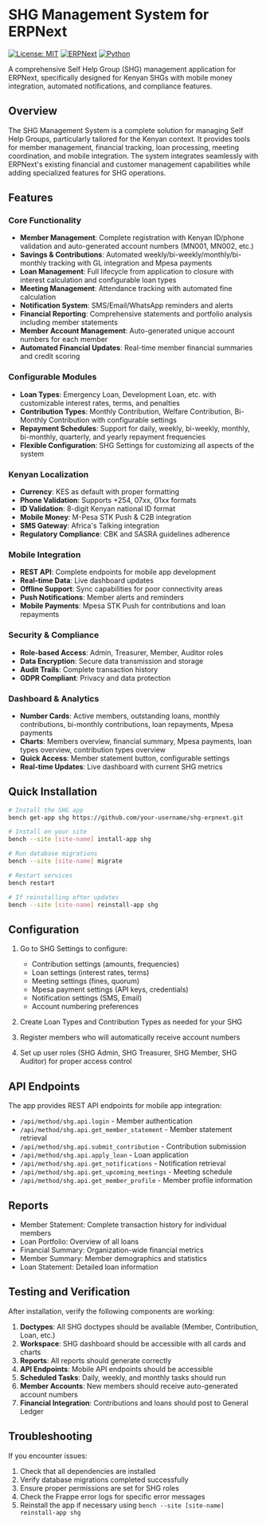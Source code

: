 # SHG Management System for ERPNext

[![License: MIT](https://img.shields.io/badge/License-MIT-yellow.svg)](https://opensource.org/licenses/MIT)
[![ERPNext](https://img.shields.io/badge/ERPNext-v14+-blue.svg)](https://github.com/frappe/erpnext)
[![Python](https://img.shields.io/badge/Python-3.8+-green.svg)](https://python.org)

A comprehensive Self Help Group (SHG) management application for ERPNext, specifically designed for Kenyan SHGs with mobile money integration, automated notifications, and compliance features.

## Overview

The SHG Management System is a complete solution for managing Self Help Groups, particularly tailored for the Kenyan context. It provides tools for member management, financial tracking, loan processing, meeting coordination, and mobile integration. The system integrates seamlessly with ERPNext's existing financial and customer management capabilities while adding specialized features for SHG operations.

## Features

### Core Functionality
- **Member Management**: Complete registration with Kenyan ID/phone validation and auto-generated account numbers (MN001, MN002, etc.)
- **Savings & Contributions**: Automated weekly/bi-weekly/monthly/bi-monthly tracking with GL integration and Mpesa payments
- **Loan Management**: Full lifecycle from application to closure with interest calculation and configurable loan types
- **Meeting Management**: Attendance tracking with automated fine calculation
- **Notification System**: SMS/Email/WhatsApp reminders and alerts
- **Financial Reporting**: Comprehensive statements and portfolio analysis including member statements
- **Member Account Management**: Auto-generated unique account numbers for each member
- **Automated Financial Updates**: Real-time member financial summaries and credit scoring

### Configurable Modules
- **Loan Types**: Emergency Loan, Development Loan, etc. with customizable interest rates, terms, and penalties
- **Contribution Types**: Monthly Contribution, Welfare Contribution, Bi-Monthly Contribution with configurable settings
- **Repayment Schedules**: Support for daily, weekly, bi-weekly, monthly, bi-monthly, quarterly, and yearly repayment frequencies
- **Flexible Configuration**: SHG Settings for customizing all aspects of the system

### Kenyan Localization
- **Currency**: KES as default with proper formatting
- **Phone Validation**: Supports +254, 07xx, 01xx formats
- **ID Validation**: 8-digit Kenyan national ID format
- **Mobile Money**: M-Pesa STK Push & C2B integration
- **SMS Gateway**: Africa's Talking integration
- **Regulatory Compliance**: CBK and SASRA guidelines adherence

### Mobile Integration
- **REST API**: Complete endpoints for mobile app development
- **Real-time Data**: Live dashboard updates
- **Offline Support**: Sync capabilities for poor connectivity areas
- **Push Notifications**: Member alerts and reminders
- **Mobile Payments**: Mpesa STK Push for contributions and loan repayments

### Security & Compliance
- **Role-based Access**: Admin, Treasurer, Member, Auditor roles
- **Data Encryption**: Secure data transmission and storage
- **Audit Trails**: Complete transaction history
- **GDPR Compliant**: Privacy and data protection

### Dashboard & Analytics
- **Number Cards**: Active members, outstanding loans, monthly contributions, bi-monthly contributions, loan repayments, Mpesa payments
- **Charts**: Members overview, financial summary, Mpesa payments, loan types overview, contribution types overview
- **Quick Access**: Member statement button, configurable settings
- **Real-time Updates**: Live dashboard with current SHG metrics

## Quick Installation
```bash
# Install the SHG app
bench get-app shg https://github.com/your-username/shg-erpnext.git

# Install on your site
bench --site [site-name] install-app shg

# Run database migrations
bench --site [site-name] migrate

# Restart services
bench restart

# If reinstalling after updates
bench --site [site-name] reinstall-app shg
```

## Configuration
1. Go to SHG Settings to configure:
   - Contribution settings (amounts, frequencies)
   - Loan settings (interest rates, terms)
   - Meeting settings (fines, quorum)
   - Mpesa payment settings (API keys, credentials)
   - Notification settings (SMS, Email)
   - Account numbering preferences

2. Create Loan Types and Contribution Types as needed for your SHG

3. Register members who will automatically receive account numbers

4. Set up user roles (SHG Admin, SHG Treasurer, SHG Member, SHG Auditor) for proper access control

## API Endpoints
The app provides REST API endpoints for mobile app integration:
- `/api/method/shg.api.login` - Member authentication
- `/api/method/shg.api.get_member_statement` - Member statement retrieval
- `/api/method/shg.api.submit_contribution` - Contribution submission
- `/api/method/shg.api.apply_loan` - Loan application
- `/api/method/shg.api.get_notifications` - Notification retrieval
- `/api/method/shg.api.get_upcoming_meetings` - Meeting schedule
- `/api/method/shg.api.get_member_profile` - Member profile information

## Reports
- Member Statement: Complete transaction history for individual members
- Loan Portfolio: Overview of all loans
- Financial Summary: Organization-wide financial metrics
- Member Summary: Member demographics and statistics
- Loan Statement: Detailed loan information

## Testing and Verification

After installation, verify the following components are working:

1. **Doctypes**: All SHG doctypes should be available (Member, Contribution, Loan, etc.)
2. **Workspace**: SHG dashboard should be accessible with all cards and charts
3. **Reports**: All reports should generate correctly
4. **API Endpoints**: Mobile API endpoints should be accessible
5. **Scheduled Tasks**: Daily, weekly, and monthly tasks should run
6. **Member Accounts**: New members should receive auto-generated account numbers
7. **Financial Integration**: Contributions and loans should post to General Ledger

## Troubleshooting

If you encounter issues:

1. Check that all dependencies are installed
2. Verify database migrations completed successfully
3. Ensure proper permissions are set for SHG roles
4. Check the Frappe error logs for specific error messages
5. Reinstall the app if necessary using `bench --site [site-name] reinstall-app shg`